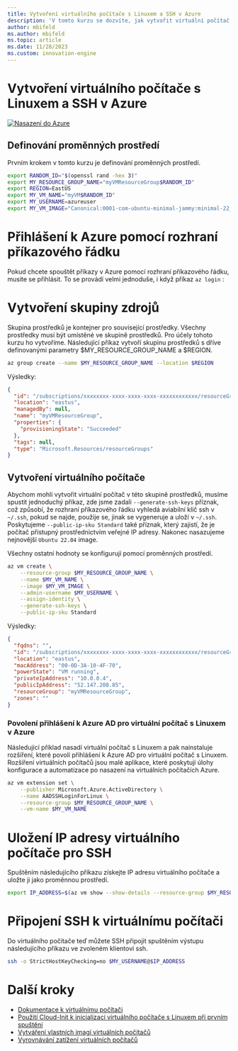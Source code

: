 ```yaml
---
title: Vytvoření virtuálního počítače s Linuxem a SSH v Azure
description: 'V tomto kurzu se dozvíte, jak vytvořit virtuální počítač s Linuxem a SSH v Azure.'
author: mbifeld
ms.author: mbifeld
ms.topic: article
ms.date: 11/28/2023
ms.custom: innovation-engine
---
```


# Vytvoření virtuálního počítače s Linuxem a SSH v Azure

[![Nasazení do Azure](https://aka.ms/deploytoazurebutton)](https://portal.azure.com/?Microsoft_Azure_CloudNative_clientoptimizations=false&feature.canmodifyextensions=true#view/Microsoft_Azure_CloudNative/SubscriptionSelectionPage.ReactView/tutorialKey/CreateLinuxVMAndSSH)


## Definování proměnných prostředí

Prvním krokem v tomto kurzu je definování proměnných prostředí.

```bash
export RANDOM_ID="$(openssl rand -hex 3)"
export MY_RESOURCE_GROUP_NAME="myVMResourceGroup$RANDOM_ID"
export REGION=EastUS
export MY_VM_NAME="myVM$RANDOM_ID"
export MY_USERNAME=azureuser
export MY_VM_IMAGE="Canonical:0001-com-ubuntu-minimal-jammy:minimal-22_04-lts-gen2:latest"
```

# Přihlášení k Azure pomocí rozhraní příkazového řádku

Pokud chcete spouštět příkazy v Azure pomocí rozhraní příkazového řádku, musíte se přihlásit. To se provádí velmi jednoduše, i když příkaz `az login` :

# Vytvoření skupiny zdrojů

Skupina prostředků je kontejner pro související prostředky. Všechny prostředky musí být umístěné ve skupině prostředků. Pro účely tohoto kurzu ho vytvoříme. Následující příkaz vytvoří skupinu prostředků s dříve definovanými parametry $MY_RESOURCE_GROUP_NAME a $REGION.

```bash
az group create --name $MY_RESOURCE_GROUP_NAME --location $REGION
```

Výsledky:

<!-- expected_similarity=0.3 -->
```json   
{
  "id": "/subscriptions/xxxxxxxx-xxxx-xxxx-xxxx-xxxxxxxxxxxx/resourceGroups/myVMResourceGroup",
  "location": "eastus",
  "managedBy": null,
  "name": "myVMResourceGroup",
  "properties": {
    "provisioningState": "Succeeded"
  },
  "tags": null,
  "type": "Microsoft.Resources/resourceGroups"
}
```

## Vytvoření virtuálního počítače

Abychom mohli vytvořit virtuální počítač v této skupině prostředků, musíme spustit jednoduchý příkaz, zde jsme zadali `--generate-ssh-keys` příznak, což způsobí, že rozhraní příkazového řádku vyhledá aviabilní klíč ssh v `~/.ssh`, pokud se najde, použije se, jinak se vygeneruje a uloží v `~/.ssh`. Poskytujeme `--public-ip-sku Standard` také příznak, který zajistí, že je počítač přístupný prostřednictvím veřejné IP adresy. Nakonec nasazujeme nejnovější `Ubuntu 22.04` image. 

Všechny ostatní hodnoty se konfigurují pomocí proměnných prostředí.

```bash
az vm create \
    --resource-group $MY_RESOURCE_GROUP_NAME \
    --name $MY_VM_NAME \
    --image $MY_VM_IMAGE \
    --admin-username $MY_USERNAME \
    --assign-identity \
    --generate-ssh-keys \
    --public-ip-sku Standard
```

Výsledky:

<!-- expected_similarity=0.3 -->
```json
{
  "fqdns": "",
  "id": "/subscriptions/xxxxxxxx-xxxx-xxxx-xxxx-xxxxxxxxxxxx/resourceGroups/myVMResourceGroup/providers/Microsoft.Compute/virtualMachines/myVM",
  "location": "eastus",
  "macAddress": "00-0D-3A-10-4F-70",
  "powerState": "VM running",
  "privateIpAddress": "10.0.0.4",
  "publicIpAddress": "52.147.208.85",
  "resourceGroup": "myVMResourceGroup",
  "zones": ""
}
```

### Povolení přihlášení k Azure AD pro virtuální počítač s Linuxem v Azure

Následující příklad nasadí virtuální počítač s Linuxem a pak nainstaluje rozšíření, které povolí přihlášení k Azure AD pro virtuální počítač s Linuxem. Rozšíření virtuálních počítačů jsou malé aplikace, které poskytují úlohy konfigurace a automatizace po nasazení na virtuálních počítačích Azure.

```bash
az vm extension set \
    --publisher Microsoft.Azure.ActiveDirectory \
    --name AADSSHLoginForLinux \
    --resource-group $MY_RESOURCE_GROUP_NAME \
    --vm-name $MY_VM_NAME
```

# Uložení IP adresy virtuálního počítače pro SSH
Spuštěním následujícího příkazu získejte IP adresu virtuálního počítače a uložte ji jako proměnnou prostředí.

```bash
export IP_ADDRESS=$(az vm show --show-details --resource-group $MY_RESOURCE_GROUP_NAME --name $MY_VM_NAME --query publicIps --output tsv)
```

# Připojení SSH k virtuálnímu počítači

<!--## Export the SSH configuration for use with SSH clients that support OpenSSH & SSH into the VM.
Login to Azure Linux VMs with Azure AD supports exporting the OpenSSH certificate and configuration. That means you can use any SSH clients that support OpenSSH-based certificates to sign in through Azure AD. The following example exports the configuration for all IP addresses assigned to the VM:-->

<!--
```bash
yes | az ssh config --file ~/.ssh/config --name $MY_VM_NAME --resource-group $MY_RESOURCE_GROUP_NAME
```
-->

Do virtuálního počítače teď můžete SSH připojit spuštěním výstupu následujícího příkazu ve zvoleném klientovi ssh.

```bash
ssh -o StrictHostKeyChecking=no $MY_USERNAME@$IP_ADDRESS
```

# Další kroky

* [Dokumentace k virtuálnímu počítači](https://learn.microsoft.com/azure/virtual-machines/)
* [Použití Cloud-Init k inicializaci virtuálního počítače s Linuxem při prvním spuštění](https://learn.microsoft.com/azure/virtual-machines/linux/tutorial-automate-vm-deployment)
* [Vytváření vlastních imagí virtuálních počítačů](https://learn.microsoft.com/azure/virtual-machines/linux/tutorial-custom-images)
* [Vyrovnávání zatížení virtuálních počítačů](https://learn.microsoft.com/azure/load-balancer/quickstart-load-balancer-standard-public-cli)

